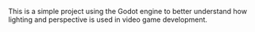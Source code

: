 This is a simple project using the Godot engine to better understand how lighting and perspective is used in video game development.
